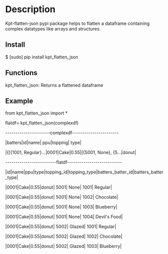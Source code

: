
# Description

Kpt-flatten-json pypi package helps to flatten a dataframe containing complex datatypes like arrays and structures.


## Install

$ [sudo] pip install kpt_flatten_json


## Functions

kpt_flatten_json: Returns a flattened dataframe

## Example

from kpt_flatten_json import *

flatdf= kpt_flatten_json(complexdf)

 

----------------------complexdf-----------------------

|batters|id|name| ppu|topping| type|


|{[{1001, Regular}...|0001|Cake|0.55|[{5001, None}, {5...|donut|



-------------------------flatdf---------------------------


|id|name|ppu|type|topping_id|topping_type|batters_batter_id|batters_batter_type|


|0001|Cake|0.55|donut|      5001|                None|             1001|            Regular|

|0001|Cake|0.55|donut|      5001|                None|             1002|          Chocolate|

|0001|Cake|0.55|donut|      5001|                None|             1003|          Blueberry|

|0001|Cake|0.55|donut|      5001|                None|             1004|       Devil's Food|

|0001|Cake|0.55|donut|      5002|              Glazed|             1001|            Regular|

|0001|Cake|0.55|donut|      5002|              Glazed|             1002|          Chocolate|

|0001|Cake|0.55|donut|      5002|              Glazed|             1003|          Blueberry|



